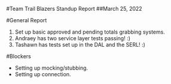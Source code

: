 #Team Trail Blazers Standup Report
##March 25, 2022

#General Report
1. Set up basic approved and pending totals grabbing systems.
2. Andraey has two service layer tests passing! :)
3. Tashawn has tests set up in the DAL and the SERL! :)

#Blockers
- Setting up mocking/stubbing.
- Setting up connection.